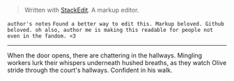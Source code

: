 


> Written with [StackEdit](https://stackedit.io/). A markup editor.

`author's notes` 
 `Found a better way to edit this. Markup beloved. Github beloved.
 oh also, author me is making this readable for people not even in the fandom. <3`  
*** 
When the door opens, there are chattering in the hallways. 
Mingling workers lurk their whispers underneath hushed breaths, as they watch Olive stride through the court's hallways. Confident in his walk. 
<!--stackedit_data:
eyJoaXN0b3J5IjpbLTgwNTc0MjIxMSwtMzQ1NTcxNzI2LDY1OT
k0OTM3OCwtMzkzNDk0NTA1LC0zMDgyOTE4NDgsLTIwNjkxMjgx
NDAsLTUzMDYzMzU2LC01NDcwNzM3NjEsLTEwODgyNzkxODcsMT
YwMzExMjQ3NiwtMTY1OTQ4NTc1NSwtMTQ3Mzg2Nzk0LDIxMjg3
OTc0NDRdfQ==
-->